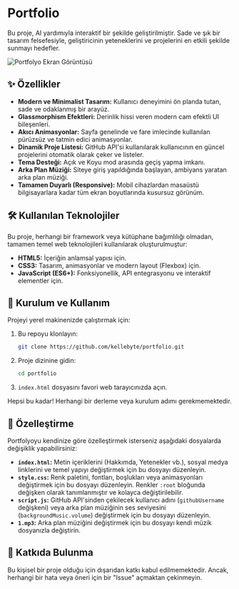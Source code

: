 # Portfolio

Bu proje,  AI yardımıyla interaktif bir şekilde geliştirilmiştir. Sade ve şık bir tasarım felsefesiyle, geliştiricinin yeteneklerini ve projelerini en etkili şekilde sunmayı hedefler.

![Portfolyo Ekran Görüntüsü](https://i.imgur.com/uFwo0IT.png)  


## ✨ Özellikler

- **Modern ve Minimalist Tasarım:** Kullanıcı deneyimini ön planda tutan, sade ve odaklanmış bir arayüz.
- **Glassmorphism Efektleri:** Derinlik hissi veren modern cam efektli UI bileşenleri.
- **Akıcı Animasyonlar:** Sayfa genelinde ve fare imlecinde kullanılan pürüzsüz ve tatmin edici animasyonlar.
- **Dinamik Proje Listesi:** GitHub API'si kullanılarak kullanıcının en güncel projelerini otomatik olarak çeker ve listeler.
- **Tema Desteği:** Açık ve Koyu mod arasında geçiş yapma imkanı.
- **Arka Plan Müziği:** Siteye giriş yapıldığında başlayan, ambiyans yaratan arka plan müziği.
- **Tamamen Duyarlı (Responsive):** Mobil cihazlardan masaüstü bilgisayarlara kadar tüm ekran boyutlarında kusursuz görünüm.

## 🛠️ Kullanılan Teknolojiler

Bu proje, herhangi bir framework veya kütüphane bağımlılığı olmadan, tamamen temel web teknolojileri kullanılarak oluşturulmuştur:

- **HTML5:** İçeriğin anlamsal yapısı için.
- **CSS3:** Tasarım, animasyonlar ve modern layout (Flexbox) için.
- **JavaScript (ES6+):** Fonksiyonellik, API entegrasyonu ve interaktif elementler için.

## 🚀 Kurulum ve Kullanım

Projeyi yerel makinenizde çalıştırmak için:

1.  Bu repoyu klonlayın:
    ```bash
    git clone https://github.com/kellebyte/portfolio.git
    ```
2.  Proje dizinine gidin:
    ```bash
    cd portfolio
    ```
3.  `index.html` dosyasını favori web tarayıcınızda açın.

Hepsi bu kadar! Herhangi bir derleme veya kurulum adımı gerekmemektedir.

## 🔧 Özelleştirme

Portfolyoyu kendinize göre özelleştirmek isterseniz aşağıdaki dosyalarda değişiklik yapabilirsiniz:

- **`index.html`:** Metin içeriklerini (Hakkımda, Yetenekler vb.), sosyal medya linklerini ve temel yapıyı değiştirmek için bu dosyayı düzenleyin.
- **`style.css`:** Renk paletini, fontları, boşlukları veya animasyonları değiştirmek için bu dosyayı düzenleyin. Renkler `:root` bloğunda değişken olarak tanımlanmıştır ve kolayca değiştirilebilir.
- **`script.js`:** GitHub API'sinden çekilecek kullanıcı adını (`githubUsername` değişkeni) veya arka plan müziğinin ses seviyesini (`backgroundMusic.volume`) değiştirmek için bu dosyayı düzenleyin.
- **`1.mp3`:** Arka plan müziğini değiştirmek için bu dosyayı kendi müzik dosyanızla değiştirin.

## 🤝 Katkıda Bulunma

Bu kişisel bir proje olduğu için dışarıdan katkı kabul edilmemektedir. Ancak, herhangi bir hata veya öneri için bir "Issue" açmaktan çekinmeyin.
